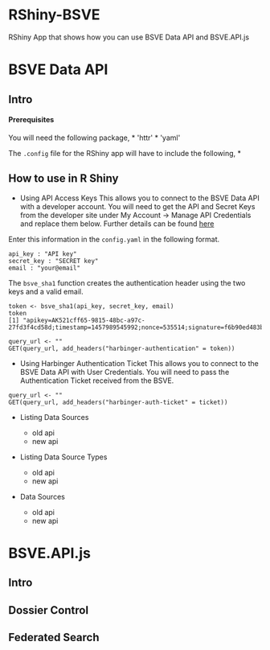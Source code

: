# RShiny-BSVE
RShiny App that shows how you can use BSVE Data API and BSVE.API.js

# BSVE Data API
## Intro
#### Prerequisites
You will need the following package, 
	* 'httr'
	* 'yaml'

The `.config` file for the RShiny app will have to include the following,
	* 

## How to use in R Shiny
* Using API Access Keys
This allows you to connect to the BSVE Data API with a developer account.
You will need to get the API and Secret Keys from the developer site  under My Account -> Manage API Credentials and replace them below. Further details can be found [here](http://developer.bsvecosystem.net/wp/tutorials/api-documentation/)

Enter this information in the `config.yaml` in the following format.
```
api_key : "API key"
secret_key : "SECRET key"
email : "your@email"
```

The `bsve_sha1` function creates the authentication header using the two keys and a valid email. 

```
token <- bsve_sha1(api_key, secret_key, email)
token
[1] "apikey=AK521cff65-9815-48bc-a97c-27fd3f4cd58d;timestamp=1457989545992;nonce=535514;signature=f6b90ed483b37..."

query_url <- ""
GET(query_url, add_headers("harbinger-authentication" = token))
```

* Using Harbinger Authentication Ticket
This allows you to connect to the BSVE Data API with User Credentials.
You will need to pass the Authentication Ticket received from the BSVE.

```
query_url <- ""
GET(query_url, add_headers("harbinger-auth-ticket" = ticket))
```

* Listing Data Sources 
	* old api
	* new api

* Listing Data Source Types
	* old api
	* new api

* Data Sources
	* old api
	* new api
	
	
# BSVE.API.js
## Intro
## Dossier Control
## Federated Search
